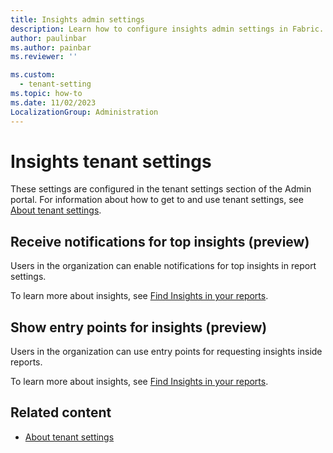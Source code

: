 ```yaml
---
title: Insights admin settings
description: Learn how to configure insights admin settings in Fabric.
author: paulinbar
ms.author: painbar
ms.reviewer: ''

ms.custom:
  - tenant-setting
ms.topic: how-to
ms.date: 11/02/2023
LocalizationGroup: Administration
---
```


# Insights tenant settings

These settings are configured in the tenant settings section of the Admin portal. For information about how to get to and use tenant settings, see [About tenant settings](tenant-settings-index.md).

## Receive notifications for top insights (preview)

Users in the organization can enable notifications for top insights in report settings.

To learn more about insights, see [Find Insights in your reports](/power-bi/create-reports/insights).

## Show entry points for insights (preview)

Users in the organization can use entry points for requesting insights inside reports.

To learn more about insights, see [Find Insights in your reports](/power-bi/create-reports/insights).

## Related content

* [About tenant settings](tenant-settings-index.md)
